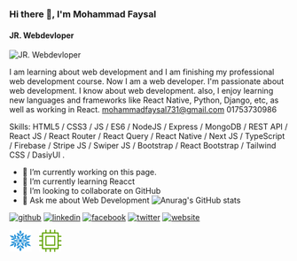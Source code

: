 ### Hi there 👋, I'm Mohammad Faysal
#### JR. Webdevloper
![JR. Webdevloper](https://pbs.twimg.com/profile_banners/1561383014311264256/1663238226/600x200)

I am learning about web development and I am finishing my professional web development course. Now I am a web developer. I'm passionate about web development. I know about web development. also,
I enjoy learning new languages and frameworks like React Native, Python, Django, etc, as well as working in React.
mohammadfaysal731@gmail.com
01753730986

Skills: HTML5 / CSS3 / JS / ES6 / NodeJS / Express / MongoDB / REST API / React JS /  React Router / React Query / React Native / Next JS / TypeScript / Firebase / Stripe JS / Swiper JS / Bootstrap / React Bootstrap / Tailwind CSS / DasiyUI .

- 🔭 I’m currently working on this page. 
- 🌱 I’m currently learning Reacct 
- 👯 I’m looking to collaborate on GitHub 
- 💬 Ask me about Web Development 
![Anurag's GitHub stats](https://github-readme-stats.vercel.app/api?username=anuraghazra&show_icons=true&theme=radical)

[<img src='https://cdn.jsdelivr.net/npm/simple-icons@3.0.1/icons/github.svg' alt='github' height='40'>](https://github.com/https://github.com/MohammadFaysal731)  [<img src='https://cdn.jsdelivr.net/npm/simple-icons@3.0.1/icons/linkedin.svg' alt='linkedin' height='40'>](https://www.linkedin.com/in/https://www.linkedin.com/in/mohammad-faysal//)  [<img src='https://cdn.jsdelivr.net/npm/simple-icons@3.0.1/icons/facebook.svg' alt='facebook' height='40'>](https://www.facebook.com/https://www.facebook.com/profile.php?id=100045990253742)  [<img src='https://cdn.jsdelivr.net/npm/simple-icons@3.0.1/icons/twitter.svg' alt='twitter' height='40'>](https://twitter.com/https://twitter.com/Mohamma36007811)  [<img src='https://cdn.jsdelivr.net/npm/simple-icons@3.0.1/icons/icloud.svg' alt='website' height='40'>](https://mohammad-faysal.netlify.app/)  

<a href='https://archiveprogram.github.com/'><img src='https://raw.githubusercontent.com/acervenky/animated-github-badges/master/assets/acbadge.gif' width='40' height='40'></a> <a href='https://docs.github.com/en/developers'><img src='https://raw.githubusercontent.com/acervenky/animated-github-badges/master/assets/devbadge.gif' width='40' height='40'></a> 

